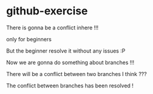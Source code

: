 # github-exercise


There is gonna be a conflict inhere !!!

only for beginners 

But the beginner resolve it without any issues :P

Now we are gonna do something about branches !!!

There will be a conflict between two branches I think ???


The conflict between branches has been resolved !